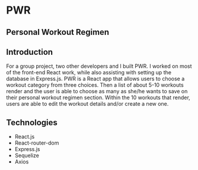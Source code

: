 # PWR
## Personal Workout Regimen

## Introduction
For a group project, two other developers and I built PWR. I worked on most of the front-end React work, while also assisting with setting up the database in Express.js. PWR is a React app that allows users to choose a workout category from three choices. Then a list of about 5-10 workouts render and the user is able to choose as many as she/he wants to save on their personal workout regimen section. Within the 10 workouts that render, users are able to edit the workout details and/or create a new one.

## Technologies
* React.js
* React-router-dom
* Express.js
* Sequelize
* Axios

